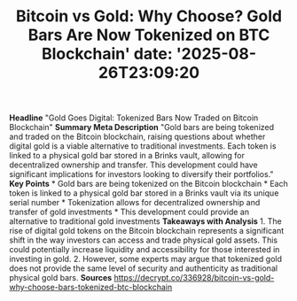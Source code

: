 ﻿---
title: "Bitcoin vs Gold: Why Choose? Gold Bars Are Now Tokenized on BTC Blockchain'
date: '2025-08-26T23:09:20"
category: "Markets"
summary: ""
slug: "bitcoin vs gold why choose gold bars are now tokenized on bt"
source_urls:
  - "https://decrypt.co/336928/bitcoin-vs-gold-why-choose-bars-tokenized-btc-blockchain"
seo:
  title: "Bitcoin vs Gold: Why Choose? Gold Bars Are Now Tokenized on BTC Blockchain | Hash n Hedge'
  description: '"
  keywords: ["news", "markets", "brief"]
---
**Headline** "Gold Goes Digital: Tokenized Bars Now Traded on Bitcoin Blockchain"  **Summary Meta Description** "Gold bars are being tokenized and traded on the Bitcoin blockchain, raising questions about whether digital gold is a viable alternative to traditional investments. Each token is linked to a physical gold bar stored in a Brinks vault, allowing for decentralized ownership and transfer. This development could have significant implications for investors looking to diversify their portfolios."  **Key Points**  * Gold bars are being tokenized on the Bitcoin blockchain * Each token is linked to a physical gold bar stored in a Brinks vault via its unique serial number * Tokenization allows for decentralized ownership and transfer of gold investments * This development could provide an alternative to traditional gold investments  **Takeaways with Analysis**  1. The rise of digital gold tokens on the Bitcoin blockchain represents a significant shift in the way investors can access and trade physical gold assets. This could potentially increase liquidity and accessibility for those interested in investing in gold. 2. However, some experts may argue that tokenized gold does not provide the same level of security and authenticity as traditional physical gold bars.  **Sources** https://decrypt.co/336928/bitcoin-vs-gold-why-choose-bars-tokenized-btc-blockchain 
